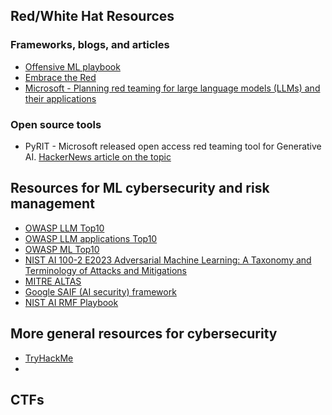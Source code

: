 ## Red/White Hat Resources

### Frameworks, blogs, and articles
- [Offensive ML playbook](https://wiki.offsecml.com/Welcome+to+the+Offensive+ML+Playbook)
- [Embrace the Red](https://embracethered.com/blog/)
- [Microsoft - Planning red teaming for large language models (LLMs) and their applications](https://learn.microsoft.com/en-us/azure/ai-services/openai/concepts/red-teaming)

### Open source tools
- PyRIT - Microsoft released open access red teaming tool for Generative AI. [HackerNews article on the topic](https://thehackernews.com/2024/02/microsoft-releases-pyrit-red-teaming.html)


## Resources for ML cybersecurity and risk management

- [OWASP LLM Top10](https://llmtop10.com/)
- [OWASP LLM applications Top10](https://owasp.org/www-project-top-10-for-large-language-model-applications/) 
- [OWASP ML Top10](https://owasp.org/www-project-machine-learning-security-top-10/)
- [NIST AI 100-2 E2023 Adversarial Machine Learning: A Taxonomy and Terminology of Attacks and Mitigations](https://csrc.nist.gov/pubs/ai/100/2/e2023/final)
- [MITRE ALTAS](https://atlas.mitre.org/)
- [Google SAIF (AI security) framework](https://safety.google/cybersecurity-advancements/saif/)
- [NIST AI RMF Playbook](https://www.nist.gov/itl/ai-risk-management-framework/nist-ai-rmf-playbook)

## More general resources for cybersecurity

- [TryHackMe](https://tryhackme.com/)
- 


## CTFs

